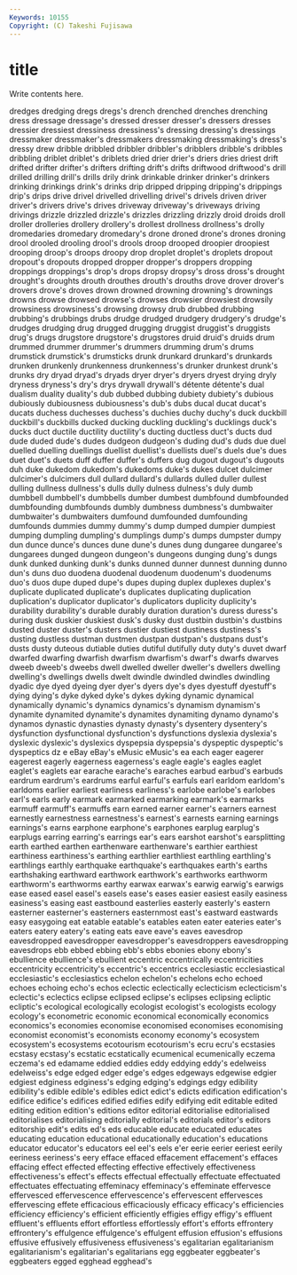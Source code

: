 ```yaml
---
Keywords: 10155 
Copyright: (C) Takeshi Fujisawa
---
```


# title

Write contents here.

dredges dredging dregs dregs's drench drenched drenches drenching dress dressage
dressage's dressed dresser dresser's dressers dresses dressier dressiest dressiness dressiness's
dressing dressing's dressings dressmaker dressmaker's dressmakers dressmaking dressmaking's dress's dressy
drew dribble dribbled dribbler dribbler's dribblers dribble's dribbles dribbling driblet
driblet's driblets dried drier drier's driers dries driest drift drifted
drifter drifter's drifters drifting drift's drifts driftwood driftwood's drill drilled
drilling drill's drills drily drink drinkable drinker drinker's drinkers drinking
drinkings drink's drinks drip dripped dripping dripping's drippings drip's drips
drive drivel drivelled drivelling drivel's drivels driven driver driver's drivers
drive's drives driveway driveway's driveways driving drivings drizzle drizzled drizzle's
drizzles drizzling drizzly droid droids droll droller drolleries drollery drollery's
drollest drollness drollness's drolly dromedaries dromedary dromedary's drone droned drone's
drones droning drool drooled drooling drool's drools droop drooped droopier
droopiest drooping droop's droops droopy drop droplet droplet's droplets dropout
dropout's dropouts dropped dropper dropper's droppers dropping droppings droppings's drop's
drops dropsy dropsy's dross dross's drought drought's droughts drouth drouthes
drouth's drouths drove drover drover's drovers drove's droves drown drowned
drowning drowning's drownings drowns drowse drowsed drowse's drowses drowsier drowsiest
drowsily drowsiness drowsiness's drowsing drowsy drub drubbed drubbing drubbing's drubbings
drubs drudge drudged drudgery drudgery's drudge's drudges drudging drug drugged
drugging druggist druggist's druggists drug's drugs drugstore drugstore's drugstores druid
druid's druids drum drummed drummer drummer's drummers drumming drum's drums
drumstick drumstick's drumsticks drunk drunkard drunkard's drunkards drunken drunkenly drunkenness
drunkenness's drunker drunkest drunk's drunks dry dryad dryad's dryads dryer
dryer's dryers dryest drying dryly dryness dryness's dry's drys drywall
drywall's détente détente's dual dualism duality duality's dub dubbed dubbing
dubiety dubiety's dubious dubiously dubiousness dubiousness's dub's dubs ducal ducat
ducat's ducats duchess duchesses duchess's duchies duchy duchy's duck duckbill
duckbill's duckbills ducked ducking duckling duckling's ducklings duck's ducks duct
ductile ductility ductility's ducting ductless duct's ducts dud dude duded
dude's dudes dudgeon dudgeon's duding dud's duds due duel duelled
duelling duellings duellist duellist's duellists duel's duels due's dues duet
duet's duets duff duffer duffer's duffers dug dugout dugout's dugouts
duh duke dukedom dukedom's dukedoms duke's dukes dulcet dulcimer dulcimer's
dulcimers dull dullard dullard's dullards dulled duller dullest dulling dullness
dullness's dulls dully dulness dulness's duly dumb dumbbell dumbbell's dumbbells
dumber dumbest dumbfound dumbfounded dumbfounding dumbfounds dumbly dumbness dumbness's dumbwaiter
dumbwaiter's dumbwaiters dumfound dumfounded dumfounding dumfounds dummies dummy dummy's dump
dumped dumpier dumpiest dumping dumpling dumpling's dumplings dump's dumps dumpster
dumpy dun dunce dunce's dunces dune dune's dunes dung dungaree
dungaree's dungarees dunged dungeon dungeon's dungeons dunging dung's dungs dunk
dunked dunking dunk's dunks dunned dunner dunnest dunning dunno dun's
duns duo duodena duodenal duodenum duodenum's duodenums duo's duos dupe
duped dupe's dupes duping duplex duplexes duplex's duplicate duplicated duplicate's
duplicates duplicating duplication duplication's duplicator duplicator's duplicators duplicity duplicity's durability
durability's durable durably duration duration's duress duress's during dusk duskier
duskiest dusk's dusky dust dustbin dustbin's dustbins dusted duster duster's
dusters dustier dustiest dustiness dustiness's dusting dustless dustman dustmen dustpan
dustpan's dustpans dust's dusts dusty duteous dutiable duties dutiful dutifully
duty duty's duvet dwarf dwarfed dwarfing dwarfish dwarfism dwarfism's dwarf's
dwarfs dwarves dweeb dweeb's dweebs dwell dwelled dweller dweller's dwellers
dwelling dwelling's dwellings dwells dwelt dwindle dwindled dwindles dwindling dyadic
dye dyed dyeing dyer dyer's dyers dye's dyes dyestuff dyestuff's
dying dying's dyke dyked dyke's dykes dyking dynamic dynamical dynamically
dynamic's dynamics dynamics's dynamism dynamism's dynamite dynamited dynamite's dynamites dynamiting
dynamo dynamo's dynamos dynastic dynasties dynasty dynasty's dysentery dysentery's dysfunction
dysfunctional dysfunction's dysfunctions dyslexia dyslexia's dyslexic dyslexic's dyslexics dyspepsia dyspepsia's
dyspeptic dyspeptic's dyspeptics dz e eBay eBay's eMusic eMusic's ea
each eager eagerer eagerest eagerly eagerness eagerness's eagle eagle's eagles
eaglet eaglet's eaglets ear earache earache's earaches earbud earbud's earbuds
eardrum eardrum's eardrums earful earful's earfuls earl earldom earldom's earldoms
earlier earliest earliness earliness's earlobe earlobe's earlobes earl's earls early
earmark earmarked earmarking earmark's earmarks earmuff earmuff's earmuffs earn earned
earner earner's earners earnest earnestly earnestness earnestness's earnest's earnests earning
earnings earnings's earns earphone earphone's earphones earplug earplug's earplugs earring
earring's earrings ear's ears earshot earshot's earsplitting earth earthed earthen
earthenware earthenware's earthier earthiest earthiness earthiness's earthing earthlier earthliest earthling
earthling's earthlings earthly earthquake earthquake's earthquakes earth's earths earthshaking earthward
earthwork earthwork's earthworks earthworm earthworm's earthworms earthy earwax earwax's earwig
earwig's earwigs ease eased easel easel's easels ease's eases easier
easiest easily easiness easiness's easing east eastbound easterlies easterly easterly's
eastern easterner easterner's easterners easternmost east's eastward eastwards easy easygoing
eat eatable eatable's eatables eaten eater eateries eater's eaters eatery
eatery's eating eats eave eave's eaves eavesdrop eavesdropped eavesdropper eavesdropper's
eavesdroppers eavesdropping eavesdrops ebb ebbed ebbing ebb's ebbs ebonies ebony
ebony's ebullience ebullience's ebullient eccentric eccentrically eccentricities eccentricity eccentricity's eccentric's
eccentrics ecclesiastic ecclesiastical ecclesiastic's ecclesiastics echelon echelon's echelons echo echoed
echoes echoing echo's echos eclectic eclectically eclecticism eclecticism's eclectic's eclectics
eclipse eclipsed eclipse's eclipses eclipsing ecliptic ecliptic's ecological ecologically ecologist
ecologist's ecologists ecology ecology's econometric economic economical economically economics economics's
economies economise economised economises economising economist economist's economists economy economy's
ecosystem ecosystem's ecosystems ecotourism ecotourism's ecru ecru's ecstasies ecstasy ecstasy's
ecstatic ecstatically ecumenical ecumenically eczema eczema's ed edamame eddied eddies
eddy eddying eddy's edelweiss edelweiss's edge edged edger edge's edges
edgeways edgewise edgier edgiest edginess edginess's edging edging's edgings edgy
edibility edibility's edible edible's edibles edict edict's edicts edification edification's
edifice edifice's edifices edified edifies edify edifying edit editable edited
editing edition edition's editions editor editorial editorialise editorialised editorialises editorialising
editorially editorial's editorials editor's editors editorship edit's edits ed's eds
educable educate educated educates educating education educational educationally education's educations
educator educator's educators eel eel's eels e'er eerie eerier eeriest
eerily eeriness eeriness's eery efface effaced effacement effacement's effaces effacing
effect effected effecting effective effectively effectiveness effectiveness's effect's effects effectual
effectually effectuate effectuated effectuates effectuating effeminacy effeminacy's effeminate effervesce effervesced
effervescence effervescence's effervescent effervesces effervescing effete efficacious efficaciously efficacy efficacy's
efficiencies efficiency efficiency's efficient efficiently effigies effigy effigy's effluent effluent's
effluents effort effortless effortlessly effort's efforts effrontery effrontery's effulgence effulgence's
effulgent effusion effusion's effusions effusive effusively effusiveness effusiveness's egalitarian egalitarianism
egalitarianism's egalitarian's egalitarians egg eggbeater eggbeater's eggbeaters egged egghead egghead's
